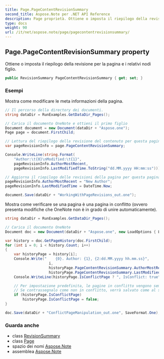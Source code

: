 ```yaml
---
title: Page.PageContentRevisionSummary
second_title: Aspose.Note per .NET API Reference
description: Page proprietà. Ottiene o imposta il riepilogo della revisione per la pagina e i relativi nodi figlio.
type: docs
weight: 90
url: /it/net/aspose.note/page/pagecontentrevisionsummary/
---
```

## Page.PageContentRevisionSummary property

Ottiene o imposta il riepilogo della revisione per la pagina e i relativi nodi figlio.

```csharp
public RevisionSummary PageContentRevisionSummary { get; set; }
```

### Esempi

Mostra come modificare le meta informazioni della pagina.

```csharp
// Il percorso della directory dei documenti.
string dataDir = RunExamples.GetDataDir_Pages();

// Carica il documento OneNote e ottieni il primo figlio           
Document document = new Document(dataDir + "Aspose.one");
Page page = document.FirstChild;

// Lettura del riepilogo della revisione del contenuto per questa pagina
var pageRevisionInfo = page.PageContentRevisionSummary;

Console.WriteLine(string.Format(
    "Author:\t{0}\nModified:\t{1}",
    pageRevisionInfo.AuthorMostRecent,
    pageRevisionInfo.LastModifiedTime.ToString("dd.MM.yyyy HH:mm:ss")));

// Aggiorna il riepilogo delle revisioni della pagina per questa pagina
pageRevisionInfo.AuthorMostRecent = "New Author";
pageRevisionInfo.LastModifiedTime = DateTime.Now;

document.Save(dataDir + "WorkingWithPageRevisions_out.one");
```

Mostra come verificare se una pagina è una pagina in conflitto (ovvero presenta modifiche che OneNote non è in grado di unire automaticamente).

```csharp
string dataDir = RunExamples.GetDataDir_Pages();

// Carica il documento OneNote
Document doc = new Document(dataDir + "Aspose.one", new LoadOptions { LoadHistory = true });

var history = doc.GetPageHistory(doc.FirstChild);
for (int i = 0; i < history.Count; i++)
{
    var historyPage = history[i];
    Console.Write("    {0}. Author: {1}, {2:dd.MM.yyyy hh.mm.ss}",
                    i,
                    historyPage.PageContentRevisionSummary.AuthorMostRecent,
                    historyPage.PageContentRevisionSummary.LastModifiedTime);
    Console.WriteLine(historyPage.IsConflictPage ? ", IsConflict: true" : string.Empty);

    // Per impostazione predefinita, le pagine in conflitto vengono semplicemente saltate al salvataggio.
    // Se contrassegnalo come non in conflitto, verrà salvato come al solito nella cronologia.
    if (historyPage.IsConflictPage)
        historyPage.IsConflictPage = false;
}

doc.Save(dataDir + "ConflictPageManipulation_out.one", SaveFormat.One);
```

### Guarda anche

* class [RevisionSummary](../../revisionsummary/)
* class [Page](../)
* spazio dei nomi [Aspose.Note](../../page/)
* assemblea [Aspose.Note](../../../)


